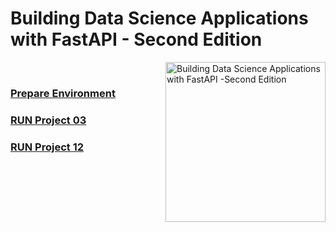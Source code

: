 # Building Data Science Applications with FastAPI - Second Edition

<img src="https://content.packt.com/B19528/cover_image_small.jpg" alt="Building Data Science Applications with FastAPI -Second Edition" height="256px" align="right">

<br/>

### [Prepare Environment](./docs/01-env.md)

### [RUN Project 03](./docs/chapter03.md)

### [RUN Project 12](./docs/chapter12.md)
